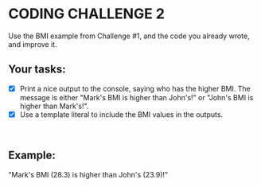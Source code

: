 # CODING CHALLENGE 2

Use the BMI example from Challenge #1, and the code you already wrote, and improve it.
<br>

## Your tasks:

- [x] Print a nice output to the console, saying who has the higher BMI.
The message is either "Mark's BMI is higher than John's!" or "John's BMI is higher than Mark's!".
- [x] Use a template literal to include the BMI values in the outputs.
<br>

## Example:

"Mark's BMI (28.3) is higher than John's (23.9)!"
